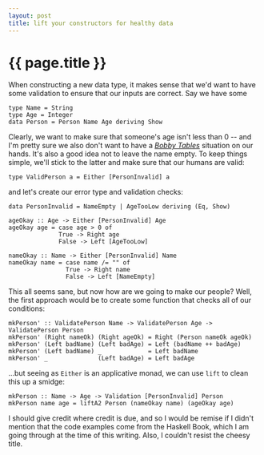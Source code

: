```yaml
---
layout: post
title: lift your constructors for healthy data
---
```


{{ page.title }}
================

When constructing a new data type, it makes sense that we'd want to have some
validation to ensure that our inputs are correct. Say we have some

    type Name = String
    type Age = Integer
    data Person = Person Name Age deriving Show

Clearly, we want to make sure that someone's age isn't less than 0 -- and I'm pretty
sure we also don't want to have a [_Bobby Tables_][name] situation on our hands. It's
also a good idea not to leave the name empty. To keep things simple, we'll stick to
the latter and make sure that our humans are valid:

    type ValidPerson a = Either [PersonInvalid] a

and let's create our error type and validation checks:

    data PersonInvalid = NameEmpty | AgeTooLow deriving (Eq, Show)

    ageOkay :: Age -> Either [PersonInvalid] Age
    ageOkay age = case age > 0 of
                  True -> Right age
                  False -> Left [AgeTooLow]

    nameOkay :: Name -> Either [PersonInvalid] Name
    nameOkay name = case name /= "" of
                    True -> Right name
                    False -> Left [NameEmpty]

This all seems sane, but now how are we going to make our people? Well, the first
approach would be to create some function that checks all of our conditions:

    mkPerson' :: ValidatePerson Name -> ValidatePerson Age -> ValidatePerson Person
    mkPerson' (Right nameOk) (Right ageOk) = Right (Person nameOk ageOk)
    mkPerson' (Left badName) (Left badAge) = Left (badName ++ badAge)
    mkPerson' (Left badName) _             = Left badName
    mkPerson' _              (Left badAge) = Left badAge

...but seeing as `Either` is an applicative monad, we can use `lift` to clean this
up a smidge:

    mkPerson :: Name -> Age -> Validation [PersonInvalid] Person
    mkPerson name age = liftA2 Person (nameOkay name) (ageOkay age)

I should give credit where credit is due, and so I would be remise if I didn't
mention that the code examples come from the Haskell Book, which I am going through
at the time of this writing. Also, I couldn't resist the cheesy title.

[name]: https://xkcd.com/327/
[book]: haskellbook.com
